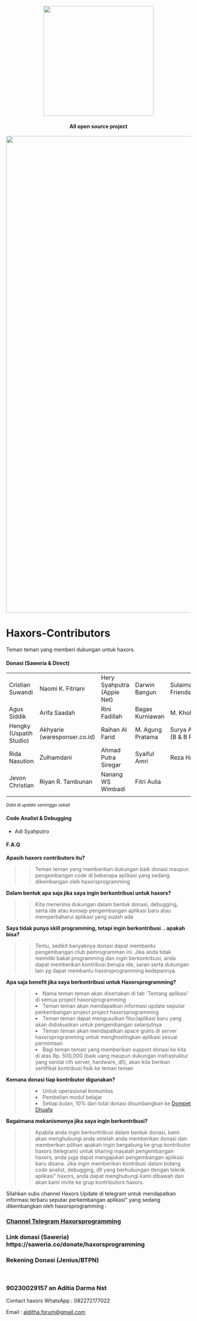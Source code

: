 <p align='center'>
<img src='https://haxors.or.id/images/logo_club.png' width='300'>
</p>

<h4 align='center'>All open source project</h4>

<p align='center'>
<img src='https://github.com/haxorsprogramming/Haxors-Contributors/blob/master/haxors_project/cover.png?raw=true' width='1300'>
</p>

# Haxors-Contributors
Teman teman yang memberi dukungan untuk haxors.

<h4>Donasi (Saweria & Direct)</h4>

<table>
 <tr>
   <td>Cristian Suwandi</td><td>Naomi K. Fitriani</td><td>Hery Syahputra (Apple Net)</td><td>Darwin Bangun</td><td>Sulaiman(LKP Friendship.com)</td>
  </tr>
 <tr>
  <td>Agus Siddik</td><td>Arifa Saadah</td><td>Rini Fadillah</td><td>Bagas Kurniawan</td><td>M. Kholik Ridho</td>  
 </tr>
 <tr>
  <td>Hengky (Uspatih Studio)</td><td>Akhyarie (waresponser.co.id)</td><td>Raihan Al Farid</td><td>M. Agung Pratama</td><td>Surya Affandi (B & B Ponsel)</td>
  </tr>
  <tr>
  <td>Rida Nasution</td><td>Zulhamdani</td><td>Ahmad Putra Siregar</td><td>Syaiful Amri</td><td>Reza Hamzani</td>
  </tr>
 <tr>
  <td>Jevon Christian</td><td>Riyan R. Tambunan</td><td>Nanang WS Wimbadi</td><td>Fitri Aulia</td><td></td>
  </tr>  
 <tr>
  <td></td><td></td><td></td><td></td><td></td>
  </tr>  
</table>

<small><i>Data di update seminggu sekali</i></small>

<h4>Code Analist & Debugging</h4>

- Adi Syahputro

<h4>F.A.Q</h4>

<b>Apasih haxors contributors itu?</b> 

>>Teman teman yang memberikan dukungan baik donasi maupun pengembangan code di beberapa aplikasi yang sedang dikembangan oleh haxorsprogramming

<b>Dalam bentuk apa saja jika saya ingin berkontribusi untuk haxors?</b>

>>Kita menerima dukungan dalam bentuk donasi, debugging, serta ide atau konsep pengembangan aplikasi baru atau memperbaharui aplikasi yang sudah ada

<b>Saya tidak punya skill programming, tetapi ingin berkontribusi .. apakah bisa?</b>

>> Tentu, sedikit banyaknya donasi dapat membantu pengembangan club pemrogramman ini. Jika anda tidak memiliki bakat programming dan ingin berkontribusi, anda dapat memberikan kontribusi berupa ide, saran serta dukungan lain yg dapat membantu haxorsprogramming kedepannya. 

<b>Apa saja benefit jika saya berkontribusi untuk Haxorsprogramming?</b>

>> <li> Nama teman teman akan disertakan di tab 'Tentang aplikasi' di semua project haxorsprogramming</li>
>> <li> Teman teman akan mendapatkan informasi update seputar perkembangan project project haxorsprogramming</li>
>> <li> Teman teman dapat mengusulkan fitur/aplikasi baru yang akan didiskusikan untuk pengembangan selanjutnya</li>
>> <li> Teman teman akan mendapatkan space gratis di server haxorsprogramming untuk menghostingkan aplikasi sesuai permintaan</li>
>> <li> Bagi teman teman yang memberikan support donasi ke kita di atas Rp. 500,000 (baik uang maupun dukungan insfrastuktur yang senilai cth server, hardware, dll), akan kita berikan sertifikat kontribusi fisik ke teman teman</li>

<b>Kemana donasi tiap kontributor digunakan?</b>

>> <li>Untuk operasional komunitas</li>
>> <li>Pembelian modul belajar</li>
>> <li>Setiap bulan, 10% dari total donasi disumbangkan ke <a href='https://donasi.dompetdhuafa.org/'>Dompet Dhuafa</a></li>

<b>Bagaimana mekanismenya jika saya ingin berkontribusi?</b>

>> Apabila anda ingin berkontribusi dalam bentuk donasi, kami akan menghubungi anda setelah anda memberikan donasi dan memberikan pilihan apakah ingin bergabung ke grup kontributor haxors (telegram) untuk sharing masalah pengembangan haxors, anda juga dapat mengajukan pengembangan aplikasi baru disana. Jika ingin memberikan kontribusi dalam bidang code analist, debugging, dll yang berhubungan dengan teknik aplikasi" haxors, anda dapat menghubungi kami dibawah dan akan kami invite ke grup kontributors haxors. 

Silahkan subs channel Haxors Update di telegram untuk mendapatkan informasi terbaru seputar perkembangan aplikasi" yang sedang dikembangkan oleh haxorsprogramming : 
<h3><a href='https://t.me/haxorsupdate'>Channel Telegram Haxorsprogramming</a></h3>

<h3>Link donasi (Saweria)
https://saweria.co/donate/haxorsprogramming</h3>

<h3>Rekening Donasi (Jenius/BTPN)</h3><br/>
<h3>90230029157 an Aditia Darma Nst</h3>


Contact haxors 
WhatsApp : 082272177022

Email : alditha.forum@gmail.com



